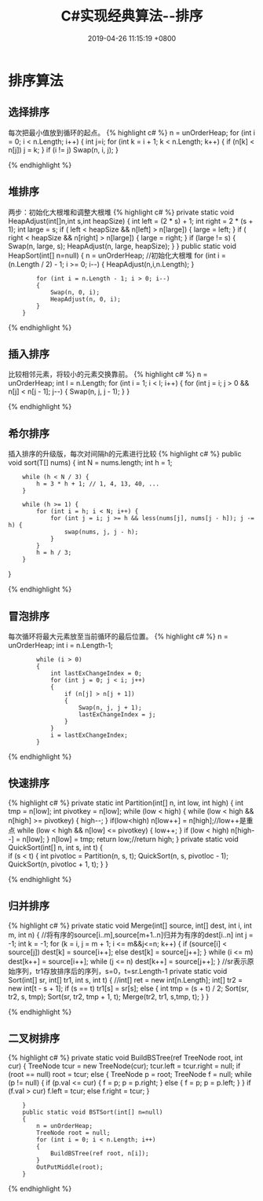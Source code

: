 ﻿---
layout: post
title:  "C#实现经典算法--排序"
date:   2019-04-26 11:15:19 +0800
categories: jekyll update
---
# 排序算法
## 选择排序
每次把最小值放到循环的起点。
{% highlight c# %}
			n = unOrderHeap;
            for (int i = 0; i < n.Length; i++)
            {
                int j=i;
                for (int k = i + 1; k < n.Length; k++)
                {
                    if (n[k] < n[j])
                        j = k;
                }
                if (i != j)
                    Swap(n, i, j);
            }

{% endhighlight %}
## 堆排序
两步：初始化大根堆和调整大根堆
{% highlight c# %}
private static void HeapAdjust(int[]n,int s,int heapSize)
        {
            int left = (2 * s) + 1;
            int right = 2 * (s + 1);
            int large = s;
            if ( left < heapSize && n[left] > n[large])
            {
                large = left;
            }
            if ( right < heapSize && n[right] > n[large])
            {
                large = right;
            }
            if (large != s)
            {
                Swap(n, large, s);
                HeapAdjust(n, large, heapSize);
            }
        }
public static void HeapSort(int[] n=null)
        {
            n = unOrderHeap;
            //初始化大根堆
            for (int i = (n.Length / 2) - 1; i >= 0; i--)
            {
                HeapAdjust(n,i,n.Length);
            }

            for (int i = n.Length - 1; i > 0; i--)
            {
                Swap(n, 0, i);
                HeapAdjust(n, 0, i);
            }
        }

{% endhighlight %}
## 插入排序
比较相邻元素，将较小的元素交换靠前。
{% highlight c# %}
			n = unOrderHeap;
            int l = n.Length;
            for (int i = 1; i < l; i++)
            {
                for (int j = i; j > 0 && n[j] < n[j - 1]; j--)
                {
                    Swap(n, j, j - 1);
                }
            }

{% endhighlight %}
## 希尔排序
插入排序的升级版，每次对间隔h的元素进行比较
{% highlight c# %}
public void sort(T[] nums) {
        int N = nums.length;
        int h = 1;

        while (h < N / 3) {
            h = 3 * h + 1; // 1, 4, 13, 40, ...
        }

        while (h >= 1) {
            for (int i = h; i < N; i++) {
                for (int j = i; j >= h && less(nums[j], nums[j - h]); j -= h) {
                    swap(nums, j, j - h);
                }
            }
            h = h / 3;
        }
}

{% endhighlight %}
## 冒泡排序
每次循环将最大元素放至当前循环的最后位置。
{% highlight c# %}
			n = unOrderHeap;
            int i = n.Length-1;
            
            while (i > 0)
            {
                int lastExChangeIndex = 0;
                for (int j = 0; j < i; j++)
                {
                    if (n[j] > n[j + 1])
                    {
                        Swap(n, j, j + 1);
                        lastExChangeIndex = j;
                    }
                }
                i = lastExChangeIndex;
            }

{% endhighlight %}
## 快速排序
{% highlight c# %}
private static int Partition(int[] n, int low, int high)
        {
            int tmp = n[low];
            int pivotkey = n[low];
            while (low < high)
            {
                while (low < high && n[high] >= pivotkey)
                {
                    high--;
                }
                if(low<high)
                    n[low++] = n[high];//low++是重点
                while (low < high && n[low] <= pivotkey)
                {
                    low++;
                }
                if (low < high)
                    n[high--] = n[low];
            }
            n[low] = tmp;
            return low;//return high;
        }
private static void QuickSort(int[] n, int s, int t)
        {            
            if (s < t)
            {
                int pivotloc = Partition(n, s, t);
                QuickSort(n, s, pivotloc - 1);
                QuickSort(n, pivotloc + 1, t);
            }
        }

{% endhighlight %}
## 归并排序
{% highlight c# %}
private static void Merge(int[] source, int[] dest, int i, int m, int n)
        {
            //将有序的source[i..m],source[m+1..n]归并为有序的dest[i..n]
            int j = -1; int k = -1;
            for (k = i, j = m + 1; i <= m&&j<=n; k++)
            {
                if (source[i] < source[j])
                    dest[k] = source[i++];
                else
                    dest[k] = source[j++];
            }
            while (i <= m)
                dest[k++] = source[i++];
            while (j <= n)
                dest[k++] = source[j++];
        }
//sr表示原始序列，tr1存放排序后的序列，s=0，t=sr.Length-1
        private static void Sort(int[] sr, int[] tr1, int s, int t)
        {
            //int[] ret = new int[n.Length];
            int[] tr2 = new int[t - s + 1];
            if (s == t)
                tr1[s] = sr[s];
            else
            {
                int tmp = (s + t) / 2;
                Sort(sr, tr2, s, tmp);
                Sort(sr, tr2, tmp + 1, t);
                Merge(tr2, tr1, s,tmp, t);
            }
        }

{% endhighlight %}
## 二叉树排序
{% highlight c# %}
private static void BuildBSTree(ref TreeNode root, int cur)
        {
            TreeNode tcur = new TreeNode(cur);
            tcur.left = tcur.right = null;
            if (root == null)
                root = tcur;
            else
            {
                TreeNode p = root;
                TreeNode f = null;
                while (p != null)
                {
                    if (p.val <= cur)
                    {
                        f = p;
                        p = p.right;
                    }
                    else
                    {
                        f = p;
                        p = p.left;
                    }
                }
                if (f.val > cur)
                    f.left = tcur;
                else
                    f.right = tcur;
            }
            
        }
        public static void BSTSort(int[] n=null)
        {
            n = unOrderHeap;
            TreeNode root = null;
            for (int i = 0; i < n.Length; i++)
            {
                BuildBSTree(ref root, n[i]);
            }
            OutPutMiddle(root);
        }

{% endhighlight %}
